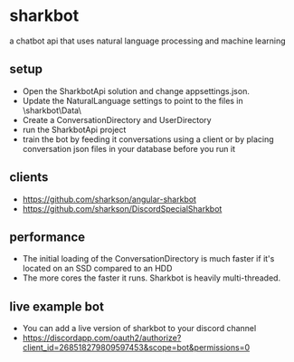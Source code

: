 # sharkbot
a chatbot api that uses natural language processing and machine learning

## setup
- Open the SharkbotApi solution and change appsettings.json.  
- Update the NaturalLanguage settings to point to the files in \sharkbot\Data\
- Create a ConversationDirectory and UserDirectory
- run the SharkbotApi project
- train the bot by feeding it conversations using a client or by placing conversation json files in your database before you run it

## clients
- https://github.com/sharkson/angular-sharkbot
- https://github.com/sharkson/DiscordSpecialSharkbot

## performance
- The initial loading of the ConversationDirectory is much faster if it's located on an SSD compared to an HDD
- The more cores the faster it runs.  Sharkbot is heavily multi-threaded.

## live example bot
- You can add a live version of sharkbot to your discord channel
- https://discordapp.com/oauth2/authorize?client_id=268518279809597453&scope=bot&permissions=0